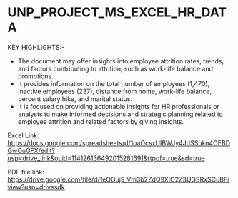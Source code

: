 # UNP_PROJECT_MS_EXCEL_HR_DATA

KEY HIGHLIGHTS:-

- The document may offer insights into employee attrition rates, trends, and factors contributing to attrition, such as work-life balance and promotions.
- It provides information on the total number of employees (1,470), inactive employees (237), distance from home, work-life balance, percent salary hike, and marital status.
- It is focused on providing actionable insights for HR professionals or analysts to make informed decisions and strategic planning related to employee attrition and related factors by giving insights.

Excel Link: https://docs.google.com/spreadsheets/d/1oaOcsxUIBWJy4JdSSukn4OFBDGwQuGFX/edit?usp=drive_link&ouid=114126136492015281691&rtpof=true&sd=true

PDF file link: https://drive.google.com/file/d/1eQGuj9_Vm3b2ZdQ9XIO2Z3UGSRxSCuBF/view?usp=drivesdk
